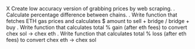 X Create low accuracy version of grabbing prices by web scraping.
. Calculate percentage difference between chains.
. Write function that fetches ETH gas prices and calculates $ amount to sell + bridge / bridge + buy
. Write function that calculates total % gain (after eth fees) to convert chex sol -> chex eth
. Write function that calculates total % loss (after eth fees) to convert chex eth -> chex sol